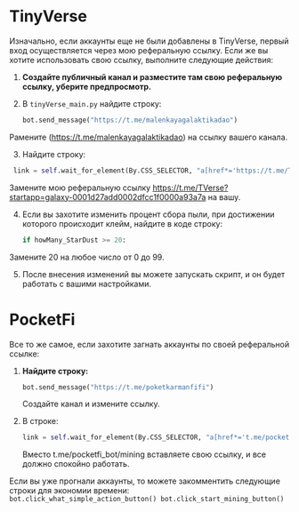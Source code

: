 # TinyVerse

Изначально, если аккаунты еще не были добавлены в TinyVerse, первый вход осуществляется через мою реферальную ссылку. Если же вы хотите использовать свою ссылку, выполните следующие действия:

1. **Создайте публичный канал и разместите там свою реферальную ссылку, уберите предпросмотр.**

2. В `tinyVerse_main.py` найдите строку:
   ```python
   bot.send_message("https://t.me/malenkayagalaktikadao")
Pамените (https://t.me/malenkayagalaktikadao) на ссылку вашего канала.

3.	Найдите строку:
   ```python
    link = self.wait_for_element(By.CSS_SELECTOR, "a[href*='https://t.me/TVerse?startapp=galaxy']")
 ```
Замените мою реферальную ссылку https://t.me/TVerse?startapp=galaxy-0001d27add0002dfcc1f0000a93a7a на вашу.
	
4.	Если вы захотите изменить процент сбора пыли, при достижении которого происходит клейм, найдите в коде строку:
    ```python
    if howMany_StarDust >= 20:
Замените 20 на любое число от 0 до 99.

5.	После внесения изменений вы можете запускать скрипт, и он будет работать с вашими настройками.

# PocketFi

Все то же самое, если захотите загнать аккаунты по своей реферальной ссылке:

1. **Найдите строку:**
   ```python
   bot.send_message("https://t.me/poketkarmanfifi")
    ```
   Создайте канал и измените ссылку.
   	
 2.	В строке:
    ```python
    link = self.wait_for_element(By.CSS_SELECTOR, "a[href*='t.me/pocketfi_bot/mining']")
    ```
    Вместо t.me/pocketfi_bot/mining вставляете свою ссылку, и все должно спокойно работать.

  Если вы уже прогнали аккаунты, то можете закомментить следующие строки для экономии времени:
      ```    
      bot.click_what_simple_action_button()
      bot.click_start_mining_button()
      ```
